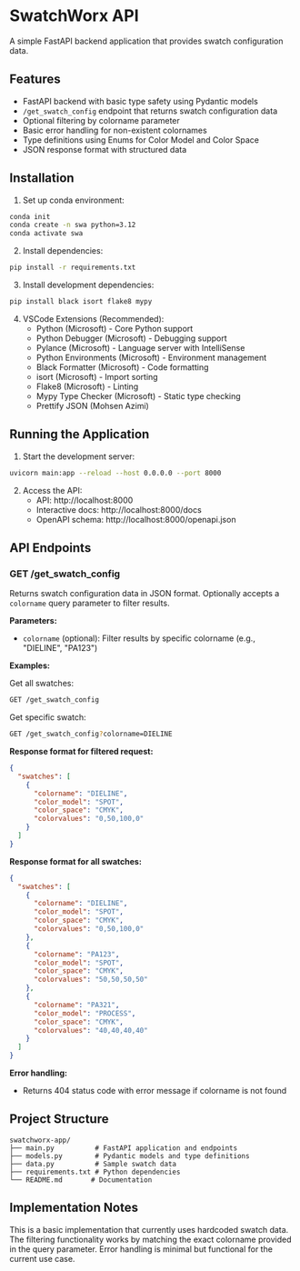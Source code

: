 # SwatchWorx API

A simple FastAPI backend application that provides swatch configuration data.

## Features

- FastAPI backend with basic type safety using Pydantic models
- `/get_swatch_config` endpoint that returns swatch configuration data
- Optional filtering by colorname parameter
- Basic error handling for non-existent colornames
- Type definitions using Enums for Color Model and Color Space
- JSON response format with structured data

## Installation

1. Set up conda environment:
```bash
conda init
conda create -n swa python=3.12
conda activate swa
```

2. Install dependencies:
```bash
pip install -r requirements.txt
```

3. Install development dependencies:
```bash
pip install black isort flake8 mypy
```

4. VSCode Extensions (Recommended):
    - Python (Microsoft) - Core Python support
    - Python Debugger (Microsoft) - Debugging support
    - Pylance (Microsoft) - Language server with IntelliSense
    - Python Environments (Microsoft) - Environment management
    - Black Formatter (Microsoft) - Code formatting
    - isort (Microsoft) - Import sorting
    - Flake8 (Microsoft) - Linting
    - Mypy Type Checker (Microsoft) - Static type checking
    - Prettify JSON (Mohsen Azimi)

## Running the Application

1. Start the development server:
```bash
uvicorn main:app --reload --host 0.0.0.0 --port 8000
```

2. Access the API:
   - API: http://localhost:8000
   - Interactive docs: http://localhost:8000/docs
   - OpenAPI schema: http://localhost:8000/openapi.json

## API Endpoints

### GET /get_swatch_config

Returns swatch configuration data in JSON format. Optionally accepts a `colorname` query parameter to filter results.

**Parameters:**
- `colorname` (optional): Filter results by specific colorname (e.g., "DIELINE", "PA123")

**Examples:**

Get all swatches:
```bash
GET /get_swatch_config
```

Get specific swatch:
```bash
GET /get_swatch_config?colorname=DIELINE
```

**Response format for filtered request:**
```json
{
  "swatches": [
    {
      "colorname": "DIELINE",
      "color_model": "SPOT",
      "color_space": "CMYK",
      "colorvalues": "0,50,100,0"
    }
  ]
}
```

**Response format for all swatches:**
```json
{
  "swatches": [
    {
      "colorname": "DIELINE",
      "color_model": "SPOT",
      "color_space": "CMYK",
      "colorvalues": "0,50,100,0"
    },
    {
      "colorname": "PA123",
      "color_model": "SPOT", 
      "color_space": "CMYK",
      "colorvalues": "50,50,50,50"
    },
    {
      "colorname": "PA321",
      "color_model": "PROCESS",
      "color_space": "CMYK", 
      "colorvalues": "40,40,40,40"
    }
  ]
}
```

**Error handling:**
- Returns 404 status code with error message if colorname is not found

## Project Structure

```
swatchworx-app/
├── main.py          # FastAPI application and endpoints
├── models.py        # Pydantic models and type definitions  
├── data.py          # Sample swatch data
├── requirements.txt # Python dependencies
└── README.md       # Documentation
```

## Implementation Notes

This is a basic implementation that currently uses hardcoded swatch data. The filtering functionality works by matching the exact colorname provided in the query parameter. Error handling is minimal but functional for the current use case.
